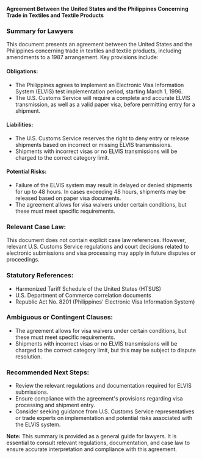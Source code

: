 **Agreement Between the United States and the Philippines Concerning Trade in Textiles and Textile Products**

### Summary for Lawyers

This document presents an agreement between the United States and the Philippines concerning trade in textiles and textile products, including amendments to a 1987 arrangement. Key provisions include:

#### Obligations:

* The Philippines agrees to implement an Electronic Visa Information System (ELVIS) test implementation period, starting March 1, 1996.
* The U.S. Customs Service will require a complete and accurate ELVIS transmission, as well as a valid paper visa, before permitting entry for a shipment.

#### Liabilities:

* The U.S. Customs Service reserves the right to deny entry or release shipments based on incorrect or missing ELVIS transmissions.
* Shipments with incorrect visas or no ELVIS transmissions will be charged to the correct category limit.

#### Potential Risks:

* Failure of the ELVIS system may result in delayed or denied shipments for up to 48 hours. In cases exceeding 48 hours, shipments may be released based on paper visa documents.
* The agreement allows for visa waivers under certain conditions, but these must meet specific requirements.

### Relevant Case Law:

This document does not contain explicit case law references. However, relevant U.S. Customs Service regulations and court decisions related to electronic submissions and visa processing may apply in future disputes or proceedings.

### Statutory References:

* Harmonized Tariff Schedule of the United States (HTSUS)
* U.S. Department of Commerce correlation documents
* Republic Act No. 8201 (Philippines' Electronic Visa Information System)

### Ambiguous or Contingent Clauses:

* The agreement allows for visa waivers under certain conditions, but these must meet specific requirements.
* Shipments with incorrect visas or no ELVIS transmissions will be charged to the correct category limit, but this may be subject to dispute resolution.

### Recommended Next Steps:

* Review the relevant regulations and documentation required for ELVIS submissions.
* Ensure compliance with the agreement's provisions regarding visa processing and shipment entry.
* Consider seeking guidance from U.S. Customs Service representatives or trade experts on implementation and potential risks associated with the ELVIS system.

**Note:** This summary is provided as a general guide for lawyers. It is essential to consult relevant regulations, documentation, and case law to ensure accurate interpretation and compliance with this agreement.